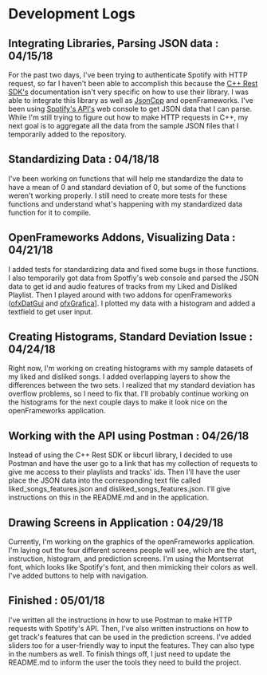 # Development Logs
## Integrating Libraries, Parsing JSON data : 04/15/18
For the past two days, I've been trying to authenticate Spotify with HTTP request,
so far I haven't been able to accomplish this because the
[C++ Rest SDK's](https://github.com/Microsoft/cpprestsdk) documentation isn't
very specific on how to use their library. I was able to integrate this library
as well as [JsonCpp](https://github.com/open-source-parsers/jsoncpp) and
openFrameworks. I've been using [Spotify's API's](https://developer.spotify.com/web-api/)
web console to get JSON data that I can parse. While I'm still trying to figure
out how to make HTTP requests in C++, my next goal is to aggregate all the data
from the sample JSON files that I temporarily added to the repository.

## Standardizing Data : 04/18/18
I've been working on functions that will help me standardize the data to have a
mean of 0 and standard deviation of 0, but some of the functions weren't working
properly. I still need to create more tests for these functions and understand
what's happening with my standardized data function for it to compile.

## OpenFrameworks Addons, Visualizing Data : 04/21/18
I added tests for standardizing data and fixed some bugs in those functions. I also
temporarily got data from Spotfiy's web console and parsed the JSON data to get
id and audio features of tracks from my Liked and Disliked Playlist. Then I played
around with two addons for openFrameworks ([ofxDatGui](https://braitsch.github.io/ofxDatGui/)
and [ofxGrafica](https://github.com/jagracar/ofxGrafica)]. I plotted my data
with a histogram and added a textfield to get user input.

## Creating Histograms, Standard Deviation Issue : 04/24/18
Right now, I'm working on creating histograms with my sample datasets of my liked and
disliked songs. I added overlapping layers to show the differences between the two sets.
I realized that my standard deviation has overflow problems, so I need to fix that. I'll
probably continue working on the histograms for the next couple days to make it look
nice on the openFrameworks application.

## Working with the API using Postman : 04/26/18
Instead of using the C++ Rest SDK or libcurl library, I decided to use Postman and have the
user go to a link that has my collection of requests to give me access to their playlists and
tracks' ids. Then I'll have the user place the JSON data into the corresponding text file
called liked_songs_features.json and disliked_songs_features.json. I'll give instructions on this
in the README.md and in the application.

## Drawing Screens in Application : 04/29/18
Currently, I'm working on the graphics of the openFrameworks application. I'm laying out the four
different screens people will see, which are the start, instruction, histogram, and prediction
screens. I'm using the Montserrat font, which looks like Spotify's font, and then mimicking their
colors as well. I've added buttons to help with navigation.

## Finished : 05/01/18
I've written all the instructions in how to use Postman to make HTTP requests with Spotify's API. Then,
I've also written instructions on how to get track's features that can be used in the prediction
screens. I've added sliders too for a user-friendly way to input the features. They can also type in
the numbers as well. To finish things off, I just need to update the README.md to inform the user
the tools they need to build the project.
